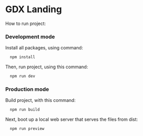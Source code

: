 # GDX Landing

How to run project:

### Development mode

Install all packages, using command:

```bash
  npm install
```

Then, run project, using this command:

```bash
  npm run dev
```

### Production mode

Build project, with this command:

```bash
  npm run build
```

Next, boot up a local web server that serves the files from dist:

```bash
  npm run preview
```
